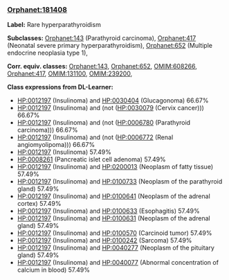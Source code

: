 
### [Orphanet:181408](http://www.orpha.net/ORDO/Orphanet_181408)
**Label:** Rare hyperparathyroidism

**Subclasses:** [Orphanet:143](http://www.orpha.net/ORDO/Orphanet_143) (Parathyroid carcinoma), [Orphanet:417](http://www.orpha.net/ORDO/Orphanet_417) (Neonatal severe primary hyperparathyroidism), [Orphanet:652](http://www.orpha.net/ORDO/Orphanet_652) (Multiple endocrine neoplasia type 1), 

**Corr. equiv. classes:** [Orphanet:143](http://www.orpha.net/ORDO/Orphanet_143), [Orphanet:652](http://www.orpha.net/ORDO/Orphanet_652), [OMIM:608266](http://purl.obolibrary.org/obo/OMIM_608266), [Orphanet:417](http://www.orpha.net/ORDO/Orphanet_417), [OMIM:131100](http://purl.obolibrary.org/obo/OMIM_131100), [OMIM:239200](http://purl.obolibrary.org/obo/OMIM_239200), 

**Class expressions from DL-Learner:**

- [HP:0012197](http://purl.obolibrary.org/obo/HP_0012197) (Insulinoma) and [HP:0030404](http://purl.obolibrary.org/obo/HP_0030404) (Glucagonoma) 66.67%
- [HP:0012197](http://purl.obolibrary.org/obo/HP_0012197) (Insulinoma) and (not ([HP:0030079](http://purl.obolibrary.org/obo/HP_0030079) (Cervix cancer))) 66.67%
- [HP:0012197](http://purl.obolibrary.org/obo/HP_0012197) (Insulinoma) and (not ([HP:0006780](http://purl.obolibrary.org/obo/HP_0006780) (Parathyroid carcinoma))) 66.67%
- [HP:0012197](http://purl.obolibrary.org/obo/HP_0012197) (Insulinoma) and (not ([HP:0006772](http://purl.obolibrary.org/obo/HP_0006772) (Renal angiomyolipoma))) 66.67%
- [HP:0012197](http://purl.obolibrary.org/obo/HP_0012197) (Insulinoma) 57.49%
- [HP:0008261](http://purl.obolibrary.org/obo/HP_0008261) (Pancreatic islet cell adenoma) 57.49%
- [HP:0012197](http://purl.obolibrary.org/obo/HP_0012197) (Insulinoma) and [HP:0200013](http://purl.obolibrary.org/obo/HP_0200013) (Neoplasm of fatty tissue) 57.49%
- [HP:0012197](http://purl.obolibrary.org/obo/HP_0012197) (Insulinoma) and [HP:0100733](http://purl.obolibrary.org/obo/HP_0100733) (Neoplasm of the parathyroid gland) 57.49%
- [HP:0012197](http://purl.obolibrary.org/obo/HP_0012197) (Insulinoma) and [HP:0100641](http://purl.obolibrary.org/obo/HP_0100641) (Neoplasm of the adrenal cortex) 57.49%
- [HP:0012197](http://purl.obolibrary.org/obo/HP_0012197) (Insulinoma) and [HP:0100633](http://purl.obolibrary.org/obo/HP_0100633) (Esophagitis) 57.49%
- [HP:0012197](http://purl.obolibrary.org/obo/HP_0012197) (Insulinoma) and [HP:0100631](http://purl.obolibrary.org/obo/HP_0100631) (Neoplasm of the adrenal gland) 57.49%
- [HP:0012197](http://purl.obolibrary.org/obo/HP_0012197) (Insulinoma) and [HP:0100570](http://purl.obolibrary.org/obo/HP_0100570) (Carcinoid tumor) 57.49%
- [HP:0012197](http://purl.obolibrary.org/obo/HP_0012197) (Insulinoma) and [HP:0100242](http://purl.obolibrary.org/obo/HP_0100242) (Sarcoma) 57.49%
- [HP:0012197](http://purl.obolibrary.org/obo/HP_0012197) (Insulinoma) and [HP:0040277](http://purl.obolibrary.org/obo/HP_0040277) (Neoplasm of the pituitary gland) 57.49%
- [HP:0012197](http://purl.obolibrary.org/obo/HP_0012197) (Insulinoma) and [HP:0040077](http://purl.obolibrary.org/obo/HP_0040077) (Abnormal concentration of calcium in blood) 57.49%


